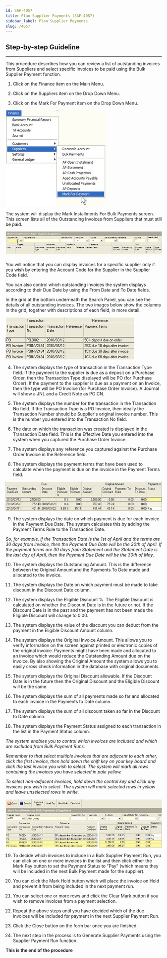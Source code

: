```yaml
---
id: SAF-4057
title: Plan Supplier Payments (SAF-4057)
sidebar_label: Plan Supplier Payments
slug: /4057
---
```


## Step-by-step Guideline
___ 

This procedure describes how you can review a list of outstanding
invoices from Suppliers and select specific invoices to be paid using
the Bulk Supplier Payment function.  

1.  Click on the Finance item on the Main Menu.  

2.  Click on the Suppliers item on the Drop Down Menu.  

3.  Click on the Mark For Payment item on the Drop Down Menu.  

![](../static/img/docs/SAF-4057/image1.jpg)  

The system will display the Mark Installments For Bulk Payments
screen. This screen lists all of the Outstanding Invoices from
Suppliers that must still be paid.  

![](../static/img/docs/SAF-4057/image3.jpg)  

You will notice that you can display invoices for a specific supplier
only if you wish by entering the Account Code for the Supplier in the
Supplier Code field.  

You can also control which outstanding invoices the system displays
according to their Due Date by using the From Date and To Date fields.  

In the grid at the bottom underneath the Search Panel, you can see the
details of all outstanding invoices. The two images below show the
columns in the grid, together with descriptions of each field, in more
detail.  

![](../static/img/docs/SAF-4057/image4.jpg)  

4.  The system displays the type of transaction in the Transaction Type
    field. If the payment to the supplier is due as a deposit on a
    Purchase Order, then the Transaction Type displayed will be PO (for
    Purchase Order). If the payment to the supplier is due as a payment
    on an Invoice, then the type will be PO Invoice (for Purchase Order
    Invoice). A Journal will show a JNL and a Credit Note as PO CN.  

5.  The system displays the number for the transaction in the
    Transaction No field. If the Transaction Type is a PO Invoice, then
    ideally the Transaction Number should be Supplier's original invoice 
	number. This is the number you entered into the Transaction No field.  

6.  The date on which the transaction was created is displayed in the
    Transaction Date field. This is the Effective Date you entered into
    the system when you captured the Purchase Order Invoice.  

7.  The system displays any reference you captured against the Purchase
    Order Invoice in the Reference field.  

8.  The system displays the payment terms that have been used to
    calculate when the payment is due on the invoice in the Payment
    Terms field.  

![](../static/img/docs/SAF-4057/image6.jpg)  

9.  The system displays the date on which payment is due for each
    invoice in the Payment Due Date. The system calculates this by
    adding the Payment Terms Rule to the Transaction Date.  

_So, for example, if the Transaction Date is the 1st of April and
the terms are 30 days from invoice, then the Payment Due Date will be
the 30th of April. If the payment terms are 30 days from Statement
and the Statement Date is the last day of April, then the Payment Due
Date will be the 30th of May._  

10. The system displays the Outstanding Amount. This is the difference
    between the Original Amount and the Payments To Date made and
    allocated to the invoice.  

11. The system displays the Date on which payment must be made to take
    discount in the Discount Date column.  

12. The system displays the Eligible Discount %. The Eligible Discount
    is calculated on whether the Discount Date is in the future or not.
    If the Discount Date is in the past and the payment has not been
    made the Eligible Discount will change to 0.00.  

13. The system displays the value of the discount you can deduct from
    the payment in the Eligible Discount Amount column.  

14. The system displays the Original Invoice Amount. This allows you to
    verify information on the screen against printed or electronic
    copies of the original invoice. Payments might have been made and
    allocated to an invoice which would reduce the Outstanding Amount
    due on the invoice. By also showing the Original Amount the system
    allows you to easily cross check information in the database with
    original documents.  

15. The system displays the Original Discount allowable. If the Discount
    Date is in the future then the Original Discount and the Eligible
    Discount will be the same.  

16. The system displays the sum of all payments made so far and
    allocated to each invoice in the Payments to Date column.  

17. The system displays the sum of all discount taken so far in the
    Discount to Date column.  

18. The system displays the Payment Status assigned to each transaction
    in the list in the Payment Status column.  

*The system enables you to control which invoices are included and
which are excluded from Bulk Payment Runs.*  

*Remember to that select multiple invoices that are adjacent to each
other, click the first invoice, then hold down the shift key on your
key board and click the last invoice you wish to select. The system
will mark all rows containing the invoices you have selected in pale
yellow.*  

*To select non-adjacent invoices, hold down the control key and click
any invoices you wish to select. The system will mark selected rows in
yellow and leave unselected rows in white.*  

![](../static/img/docs/SAF-4057/image8.jpg)  

19. To decide which invoices to include in a Bulk Supplier Payment Run,
    you can click on one or more invoices in the list and then click
    either the Mark Pay button to set the Payment Status to "Pay" (which
    means they will be included in the next Bulk Payment made for the
    supplier).  

20. You can click the Mark Hold button which will place the invoice on
    Hold and prevent it from being included in the next payment run.  

21. You can select one or more rows and click the Clear Mark button if
    you wish to remove invoices from a payment selection.  

22. Repeat the above steps until you have decided which of the due
    invoices will be included for payment in the next Supplier Payment
    Run.  

23. Click the Close button on the form bar once you are finished.  

24. The next step in the process is to Generate Supplier Payments using
    the Supplier Payment Run function.  

**This is the end of the procedure**

